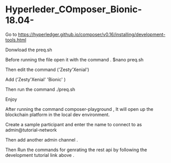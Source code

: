 # Hyperleder_COmposer_Bionic-18.04-

Go to https://hyperledger.github.io/composer/v0.16/installing/development-tools.html

Donwload the preq.sh

Before running the file open it with the command . $nano preq.sh

Then edit the command ('Zesty'Xenial')

Add ('Zesty'Xenial' 'Bionic' )

Then run the command ./preq.sh 

Enjoy

After running the command composer-playground , It will open up the blockchain platform in the local dev environment.

Create a sample participant and enter the name to connect to as admin@tutorial-network

Then add another admin channel .

Then Run the commands for genrating the rest api by following the development tutorial link above .

